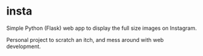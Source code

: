 # insta
Simple Python (Flask) web app to display the full size images on Instagram.

Personal project to scratch an itch, and mess around with web development.
